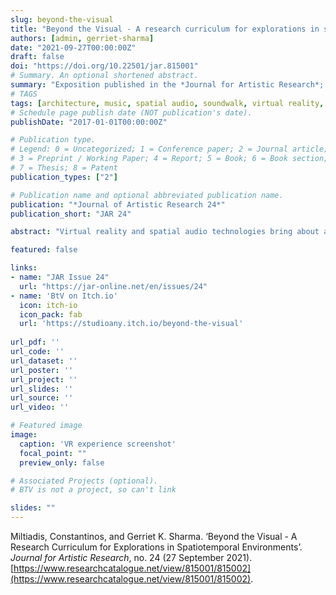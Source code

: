 ```yaml
---
slug: beyond-the-visual
title: "Beyond the Visual - A research curriculum for explorations in spatiotemporal environments"
authors: [admin, gerriet-sharma]
date: "2021-09-27T00:00:00Z"
draft: false
doi: "https://doi.org/10.22501/jar.815001"
# Summary. An optional shortened abstract.
summary: "Exposition published in the *Journal for Artistic Research*; 2021."
# TAGS
tags: [architecture, music, spatial audio, soundwalk, virtual reality, spatiotemporality, aural literacy, open access]
# Schedule page publish date (NOT publication's date).
publishDate: "2017-01-01T00:00:00Z"

# Publication type.
# Legend: 0 = Uncategorized; 1 = Conference paper; 2 = Journal article;
# 3 = Preprint / Working Paper; 4 = Report; 5 = Book; 6 = Book section;
# 7 = Thesis; 8 = Patent
publication_types: ["2"]

# Publication name and optional abbreviated publication name.
publication: "*Journal of Artistic Research 24*"
publication_short: "JAR 24"

abstract: "Virtual reality and spatial audio technologies bring about a new paradigm in the fields of architecture and music. Works developed in these media produce experiences beyond what is perceivable in the physical world, extending therefore our capacities to design/compose as well as our sensibilities for spatial and temporal perception. By operating in the spatiotemporal domain, these new media, question our disciplinary understandings of space and time as well as their aesthetics, requiring an altogether new post-disciplinary conception of design/composition and experience. \"Beyond the Visual\" is a research curriculum for the investigation of spatiotemporal aesthetics,  in the interface between architecture and music, in regard to perception and creativity and design/composition. This exposition is part of the research agenda of the Society of Artistic Research Special Interest Group (SIG): Spatial Aesthetics and Artificial Environments."

featured: false

links:
- name: "JAR Issue 24"
  url: "https://jar-online.net/en/issues/24"
- name: 'BtV on Itch.io'
  icon: itch-io
  icon_pack: fab
  url: 'https://studioany.itch.io/beyond-the-visual'
  
url_pdf: ''
url_code: ''
url_dataset: ''
url_poster: ''
url_project: ''
url_slides: ''
url_source: ''
url_video: ''

# Featured image
image:
  caption: 'VR experience screenshot'
  focal_point: ""
  preview_only: false

# Associated Projects (optional).
# BTV is not a project, so can't link 

slides: ""
---
```

Miltiadis, Constantinos, and Gerriet K. Sharma. ‘Beyond the Visual - A Research Curriculum for Explorations in Spatiotemporal Environments’. _Journal for Artistic Research_, no. 24 (27 September 2021). [https://www.researchcatalogue.net/view/815001/815002](https://www.researchcatalogue.net/view/815001/815002).
